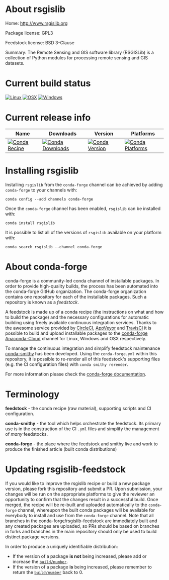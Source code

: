 About rsgislib
==============

Home: http://www.rsgislib.org

Package license: GPL3

Feedstock license: BSD 3-Clause

Summary: The Remote Sensing and GIS software library (RSGISLib) is a collection of Python modules for processing remote sensing and GIS datasets.



Current build status
====================

[![Linux](https://img.shields.io/circleci/project/github/conda-forge/rsgislib-feedstock/master.svg?label=Linux)](https://circleci.com/gh/conda-forge/rsgislib-feedstock)
[![OSX](https://img.shields.io/travis/conda-forge/rsgislib-feedstock/master.svg?label=macOS)](https://travis-ci.org/conda-forge/rsgislib-feedstock)
[![Windows](https://img.shields.io/appveyor/ci/conda-forge/rsgislib-feedstock/master.svg?label=Windows)](https://ci.appveyor.com/project/conda-forge/rsgislib-feedstock/branch/master)

Current release info
====================

| Name | Downloads | Version | Platforms |
| --- | --- | --- | --- |
| [![Conda Recipe](https://img.shields.io/badge/recipe-rsgislib-green.svg)](https://anaconda.org/conda-forge/rsgislib) | [![Conda Downloads](https://img.shields.io/conda/dn/conda-forge/rsgislib.svg)](https://anaconda.org/conda-forge/rsgislib) | [![Conda Version](https://img.shields.io/conda/vn/conda-forge/rsgislib.svg)](https://anaconda.org/conda-forge/rsgislib) | [![Conda Platforms](https://img.shields.io/conda/pn/conda-forge/rsgislib.svg)](https://anaconda.org/conda-forge/rsgislib) |

Installing rsgislib
===================

Installing `rsgislib` from the `conda-forge` channel can be achieved by adding `conda-forge` to your channels with:

```
conda config --add channels conda-forge
```

Once the `conda-forge` channel has been enabled, `rsgislib` can be installed with:

```
conda install rsgislib
```

It is possible to list all of the versions of `rsgislib` available on your platform with:

```
conda search rsgislib --channel conda-forge
```


About conda-forge
=================

conda-forge is a community-led conda channel of installable packages.
In order to provide high-quality builds, the process has been automated into the
conda-forge GitHub organization. The conda-forge organization contains one repository
for each of the installable packages. Such a repository is known as a *feedstock*.

A feedstock is made up of a conda recipe (the instructions on what and how to build
the package) and the necessary configurations for automatic building using freely
available continuous integration services. Thanks to the awesome service provided by
[CircleCI](https://circleci.com/), [AppVeyor](http://www.appveyor.com/)
and [TravisCI](https://travis-ci.org/) it is possible to build and upload installable
packages to the [conda-forge](https://anaconda.org/conda-forge)
[Anaconda-Cloud](http://docs.anaconda.org/) channel for Linux, Windows and OSX respectively.

To manage the continuous integration and simplify feedstock maintenance
[conda-smithy](http://github.com/conda-forge/conda-smithy) has been developed.
Using the ``conda-forge.yml`` within this repository, it is possible to re-render all of
this feedstock's supporting files (e.g. the CI configuration files) with ``conda smithy rerender``.

For more information please check the [conda-forge documentation](https://conda-forge.org/docs/).

Terminology
===========

**feedstock** - the conda recipe (raw material), supporting scripts and CI configuration.

**conda-smithy** - the tool which helps orchestrate the feedstock.
                   Its primary use is in the construction of the CI ``.yml`` files
                   and simplify the management of *many* feedstocks.

**conda-forge** - the place where the feedstock and smithy live and work to
                  produce the finished article (built conda distributions)


Updating rsgislib-feedstock
===========================

If you would like to improve the rsgislib recipe or build a new
package version, please fork this repository and submit a PR. Upon submission,
your changes will be run on the appropriate platforms to give the reviewer an
opportunity to confirm that the changes result in a successful build. Once
merged, the recipe will be re-built and uploaded automatically to the
`conda-forge` channel, whereupon the built conda packages will be available for
everybody to install and use from the `conda-forge` channel.
Note that all branches in the conda-forge/rsgislib-feedstock are
immediately built and any created packages are uploaded, so PRs should be based
on branches in forks and branches in the main repository should only be used to
build distinct package versions.

In order to produce a uniquely identifiable distribution:
 * If the version of a package **is not** being increased, please add or increase
   the [``build/number``](http://conda.pydata.org/docs/building/meta-yaml.html#build-number-and-string).
 * If the version of a package **is** being increased, please remember to return
   the [``build/number``](http://conda.pydata.org/docs/building/meta-yaml.html#build-number-and-string)
   back to 0.